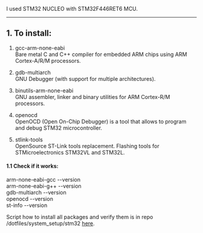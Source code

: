 I used STM32 NUCLEO with STM32F446RET6 MCU.

____

## 1. To install:
1. gcc-arm-none-eabi <br/>
Bare metal C and C++ compiler for embedded ARM chips using ARM Cortex-A/R/M
processors.

2. gdb-multiarch <br/>
GNU Debugger (with support for multiple architectures).

3. binutils-arm-none-eabi <br/>
GNU assembler, linker and binary utilities for ARM Cortex-R/M processors.

4. openocd <br/>
OpenOCD (Open On-Chip Debugger) is a tool that allows to program and debug STM32
microcontroller.

5. stlink-tools <br/>
OpenSource ST-Link tools replacement. Flashing tools for STMicroelectronics
STM32VL and STM32L.

#### 1.1 Check if it works:
arm-none-eabi-gcc --version <br/>
arm-none-eabi-g++ --version <br/>
gdb-multiarch --version <br/>
openocd --version <br/>
st-info --version

Script how to install all packages and verify them is in repo
/dotfiles/system_setup/stm32
[here](https://github.com/mozerpol/dotfiles/tree/master/system_setup/STM32).


